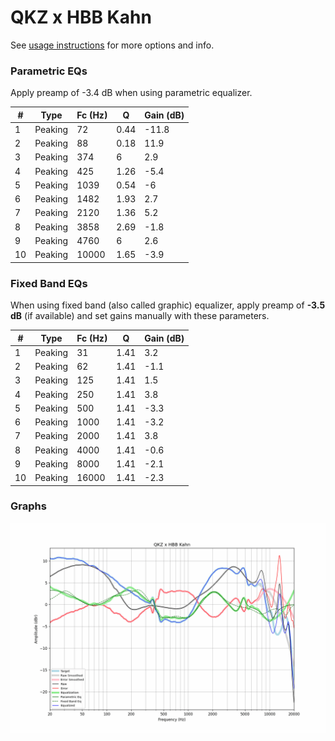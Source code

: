 # QKZ x HBB Kahn
See [usage instructions](https://github.com/jaakkopasanen/AutoEq#usage) for more options and info.

### Parametric EQs
Apply preamp of -3.4 dB when using parametric equalizer.

|   # | Type    |   Fc (Hz) |    Q |   Gain (dB) |
|-----|---------|-----------|------|-------------|
|   1 | Peaking |        72 | 0.44 |       -11.8 |
|   2 | Peaking |        88 | 0.18 |        11.9 |
|   3 | Peaking |       374 | 6    |         2.9 |
|   4 | Peaking |       425 | 1.26 |        -5.4 |
|   5 | Peaking |      1039 | 0.54 |        -6   |
|   6 | Peaking |      1482 | 1.93 |         2.7 |
|   7 | Peaking |      2120 | 1.36 |         5.2 |
|   8 | Peaking |      3858 | 2.69 |        -1.8 |
|   9 | Peaking |      4760 | 6    |         2.6 |
|  10 | Peaking |     10000 | 1.65 |        -3.9 |

### Fixed Band EQs
When using fixed band (also called graphic) equalizer, apply preamp of **-3.5 dB** (if available) and set gains manually with these parameters.

|   # | Type    |   Fc (Hz) |    Q |   Gain (dB) |
|-----|---------|-----------|------|-------------|
|   1 | Peaking |        31 | 1.41 |         3.2 |
|   2 | Peaking |        62 | 1.41 |        -1.1 |
|   3 | Peaking |       125 | 1.41 |         1.5 |
|   4 | Peaking |       250 | 1.41 |         3.8 |
|   5 | Peaking |       500 | 1.41 |        -3.3 |
|   6 | Peaking |      1000 | 1.41 |        -3.2 |
|   7 | Peaking |      2000 | 1.41 |         3.8 |
|   8 | Peaking |      4000 | 1.41 |        -0.6 |
|   9 | Peaking |      8000 | 1.41 |        -2.1 |
|  10 | Peaking |     16000 | 1.41 |        -2.3 |

### Graphs
![](./QKZ%20x%20HBB%20Kahn.png)
